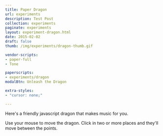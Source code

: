 ```yaml
---
title: Paper Dragon
url: experiments
description: Test Post
collection: experiments
paginate: experiments
layout: experiment-dragon.html
date: 2015-02-02
draft: false
thumb: /img/experiments/dragon-thumb.gif

vendor-scripts:
- paper-full
- Tone

paperscripts:
- experiments/dragon
modalBtn: Unleash the Dragon

extra-styles:
- "cursor: none;"

---
```

Here's a friendly javascript dragon that makes music for you.

Use your mouse to move the dragon. Click in two or more places and they'll move between the points.

<!-- Code is on [GitHub](https://github.com/NiallNiall/dragon-browser) -->